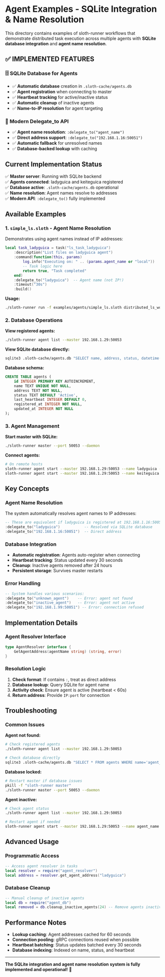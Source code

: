 # Agent Examples - SQLite Integration & Name Resolution

This directory contains examples of sloth-runner workflows that demonstrate distributed task execution across multiple agents with **SQLite database integration** and **agent name resolution**.

## ✅ **IMPLEMENTED FEATURES**

### 🗄️ **SQLite Database for Agents**
- ✅ **Automatic database** creation in `.sloth-cache/agents.db`
- ✅ **Agent registration** when connecting to master
- ✅ **Heartbeat tracking** for active/inactive status
- ✅ **Automatic cleanup** of inactive agents
- ✅ **Name-to-IP resolution** for agent targeting

### 🎯 **Modern Delegate_to API**
- ✅ **Agent name resolution**: `:delegate_to("agent_name")`
- ✅ **Direct address support**: `:delegate_to("192.168.1.16:50051")`
- ✅ **Automatic fallback** for unresolved names
- ✅ **Database-backed lookup** with caching

## Current Implementation Status

✅ **Master server**: Running with SQLite backend  
✅ **Agents connected**: ladyguica and keiteguica registered  
✅ **Database active**: `.sloth-cache/agents.db` operational  
✅ **Name resolution**: Agent names resolve to addresses  
✅ **Modern API**: `:delegate_to()` fully implemented  

## Available Examples

### 1. `simple_ls.sloth` - Agent Name Resolution
Demonstrates using agent names instead of IP addresses:

```lua
local task_ladyguica = task("ls_task_ladyguica")
    :description("List files on ladyguica agent")
    :command(function(this, params)
        log.info("Executing on: " .. (params.agent_name or "local"))
        -- Task logic here
        return true, "Task completed"
    end)
    :delegate_to("ladyguica")  -- Agent name (not IP!)
    :timeout("30s")
    :build()
```

**Usage:**
```bash
./sloth-runner run -f examples/agents/simple_ls.sloth distributed_ls_workflow
```

### 2. Database Operations

**View registered agents:**
```bash
./sloth-runner agent list --master 192.168.1.29:50053
```

**View SQLite database directly:**
```bash
sqlite3 .sloth-cache/agents.db "SELECT name, address, status, datetime(last_heartbeat, 'unixepoch') as last_seen FROM agents;"
```

**Database schema:**
```sql
CREATE TABLE agents (
    id INTEGER PRIMARY KEY AUTOINCREMENT,
    name TEXT UNIQUE NOT NULL,
    address TEXT NOT NULL,
    status TEXT DEFAULT 'Active',
    last_heartbeat INTEGER DEFAULT 0,
    registered_at INTEGER NOT NULL,
    updated_at INTEGER NOT NULL
);
```

### 3. Agent Management

**Start master with SQLite:**
```bash
./sloth-runner master --port 50053 --daemon
```

**Connect agents:**
```bash
# On remote hosts
sloth-runner agent start --master 192.168.1.29:50053 --name ladyguica --port 50051
sloth-runner agent start --master 192.168.1.29:50053 --name keiteguica --port 50051
```

## Key Concepts

### Agent Name Resolution
The system automatically resolves agent names to IP addresses:

```lua
-- These are equivalent if ladyguica is registered at 192.168.1.16:50051
:delegate_to("ladyguica")           -- Resolved via SQLite database
:delegate_to("192.168.1.16:50051")  -- Direct address
```

### Database Integration
- **Automatic registration**: Agents auto-register when connecting
- **Heartbeat tracking**: Status updated every 30 seconds  
- **Cleanup**: Inactive agents removed after 24 hours
- **Persistent storage**: Survives master restarts

### Error Handling
```lua
-- System handles various scenarios:
:delegate_to("unknown_agent")    -- Error: agent not found
:delegate_to("inactive_agent")   -- Error: agent not active  
:delegate_to("192.168.1.99:50051") -- Error: connection refused
```

## Implementation Details

### Agent Resolver Interface
```go
type AgentResolver interface {
    GetAgentAddress(agentName string) (string, error)
}
```

### Resolution Logic
1. **Check format**: If contains `:`, treat as direct address
2. **Database lookup**: Query SQLite for agent name
3. **Activity check**: Ensure agent is active (heartbeat < 60s)
4. **Return address**: Provide `IP:port` for connection

## Troubleshooting

### Common Issues

**Agent not found:**
```bash
# Check registered agents
./sloth-runner agent list --master 192.168.1.29:50053

# Check database directly  
sqlite3 .sloth-cache/agents.db "SELECT * FROM agents WHERE name='agent_name';"
```

**Database locked:**
```bash
# Restart master if database issues
pkill -f "sloth-runner master"
./sloth-runner master --port 50053 --daemon
```

**Agent inactive:**
```bash
# Check agent status
./sloth-runner agent list --master 192.168.1.29:50053

# Restart agent if needed
sloth-runner agent start --master 192.168.1.29:50053 --name agent_name
```

## Advanced Usage

### Programmatic Access
```lua
-- Access agent resolver in tasks
local resolver = require("agent_resolver")
local address = resolver.get_agent_address("ladyguica")
```

### Database Cleanup
```lua
-- Manual cleanup of inactive agents
local db = require("agent_db")
local removed = db.cleanup_inactive_agents(24) -- Remove agents inactive for 24+ hours
```

## Performance Notes

- **Lookup caching**: Agent addresses cached for 60 seconds
- **Connection pooling**: gRPC connections reused when possible
- **Heartbeat batching**: Status updates batched every 30 seconds
- **Database indexing**: Indexed on name, status, and heartbeat

---

**The SQLite integration and agent name resolution system is fully implemented and operational!** 🚀